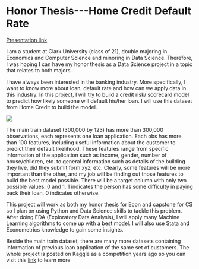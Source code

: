# Honor Thesis---Home Credit Default Rate

[Presentation link](https://www.canva.com/design/DAEKr6nl5j4/qv6wxLLWYfFJARhqRpGkGw/view?utm_content=DAEKr6nl5j4&utm_campaign=designshare&utm_medium=link2&utm_source=uniquelinks&utlId=h6909dab8e2)

I am a student  at Clark University (class of 21), double majoring in Economics and Computer Science and minoring in Data Science. Therefore, 
I was hoping I can have my honor thesis as a Data Science project in a topic that relates to both majors. 

I have always been interested in the banking industry. More specifically, I want to know more about loan, default rate and how can we apply data in this industry. In this project, I will try to build a credit risk/ scorecard model to predict how likely someone will default his/her loan. I will use this dataset from Home Credit to build the model. 

![](https://www.homecredit.vn/img/logo-hc-main.png)

The main train dataset (300,000 by 123) has more than 300,000 observations, each represents one loan application. Each obs has more than 100 features, including useful information about the customer to predict their default likelihood. These features range from specific information of the application such as income, gender, number of house/children, etc. to general information such as details of the building they live, did they submit form xyz, etc. Clearly, some features will be more important than the other, and my job will be finding out those features to build the best model possible. There will be a target column with only two possible values: 0 and 1. 1 indicates the person has some difficulty in paying back their loan, 0 indicates otherwise. 

This project will work as both my honor thesis for Econ and capstone for CS so I plan on using Python and Data Science skills to tackle this problem. After doing EDA (Exploratory Data Analysis), I will apply many Machine Learning algorithms to come up with a best model. I will also use Stata and Econometrics knowledge to gain some insights.  

Beside the main train dataset, there are many more datasets containing information of previous loan application of the same set of customers. The whole project is posted on Kaggle as a competition years ago so you can visit this [link](https://www.kaggle.com/c/home-credit-default-risk) to learn more 







